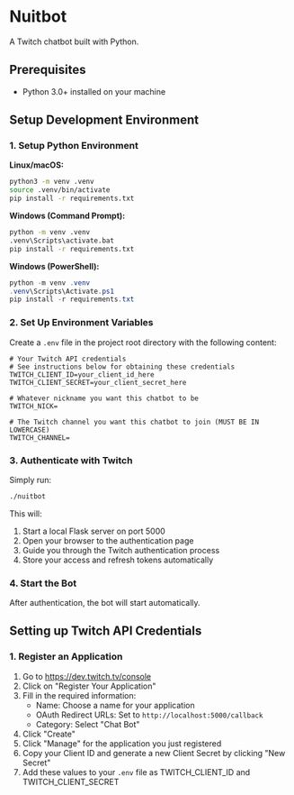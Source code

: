 # Nuitbot

A Twitch chatbot built with Python.

## Prerequisites

- Python 3.0+ installed on your machine

## Setup Development Environment

### 1. Setup Python Environment

**Linux/macOS:**
```bash
python3 -m venv .venv
source .venv/bin/activate
pip install -r requirements.txt
```

**Windows (Command Prompt):**
```cmd
python -m venv .venv
.venv\Scripts\activate.bat
pip install -r requirements.txt
```

**Windows (PowerShell):**
```powershell
python -m venv .venv
.venv\Scripts\Activate.ps1
pip install -r requirements.txt
```

### 2. Set Up Environment Variables

Create a `.env` file in the project root directory with the following content:

```
# Your Twitch API credentials
# See instructions below for obtaining these credentials
TWITCH_CLIENT_ID=your_client_id_here
TWITCH_CLIENT_SECRET=your_client_secret_here

# Whatever nickname you want this chatbot to be
TWITCH_NICK=

# The Twitch channel you want this chatbot to join (MUST BE IN LOWERCASE)
TWITCH_CHANNEL=
```

### 3. Authenticate with Twitch

Simply run:

```bash
./nuitbot
```

This will:
1. Start a local Flask server on port 5000
2. Open your browser to the authentication page
3. Guide you through the Twitch authentication process
4. Store your access and refresh tokens automatically

### 4. Start the Bot

After authentication, the bot will start automatically.

## Setting up Twitch API Credentials

### 1. Register an Application

1. Go to https://dev.twitch.tv/console
2. Click on "Register Your Application"
3. Fill in the required information:
   - Name: Choose a name for your application
   - OAuth Redirect URLs: Set to `http://localhost:5000/callback`
   - Category: Select "Chat Bot"
4. Click "Create"
5. Click "Manage" for the application you just registered
6. Copy your Client ID and generate a new Client Secret by clicking "New Secret"
7. Add these values to your `.env` file as TWITCH_CLIENT_ID and TWITCH_CLIENT_SECRET
